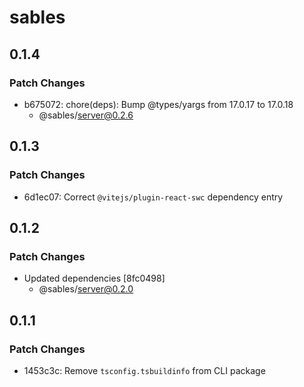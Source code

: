# sables

## 0.1.4

### Patch Changes

- b675072: chore(deps): Bump @types/yargs from 17.0.17 to 17.0.18
  - @sables/server@0.2.6

## 0.1.3

### Patch Changes

- 6d1ec07: Correct `@vitejs/plugin-react-swc` dependency entry

## 0.1.2

### Patch Changes

- Updated dependencies [8fc0498]
  - @sables/server@0.2.0

## 0.1.1

### Patch Changes

- 1453c3c: Remove `tsconfig.tsbuildinfo` from CLI package
